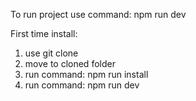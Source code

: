 To run project use command:
npm run dev

First time install:
1. use git clone
2. move to cloned folder
3. run command:
   npm run install
4. run command:
   npm run dev
